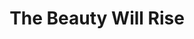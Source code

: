 ---
layout: post
title: The Beauty Will Rise
image: /images/portfolio/the-beauty-will-rise.jpg
imgurl: http://thebeautywillrise.com/
---